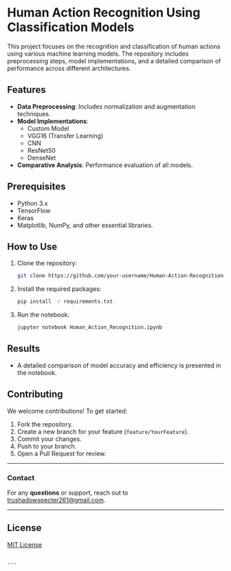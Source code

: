 # Human Action Recognition Using Classification Models

This project focuses on the recognition and classification of human actions using various machine learning models. The repository includes preprocessing steps, model implementations, and a detailed comparison of performance across different architectures.

## Features
- **Data Preprocessing**: Includes normalization and augmentation techniques.
- **Model Implementations**:
  - Custom Model
  - VGG16 (Transfer Learning)
  - CNN
  - ResNet50
  - DenseNet
- **Comparative Analysis**: Performance evaluation of all models.
  
## Prerequisites
- Python 3.x
- TensorFlow
- Keras
- Matplotlib, NumPy, and other essential libraries.

## How to Use
1. Clone the repository:
   ```bash
   git clone https://github.com/your-username/Human-Action-Recognition.git
   ```
2. Install the required packages:
   ```bash
   pip install -r requirements.txt
   ```
3. Run the notebook:
   ```bash
   jupyter notebook Human_Action_Recognition.ipynb
   ```

## Results
- A detailed comparison of model accuracy and efficiency is presented in the notebook.

## Contributing

We welcome contributions! To get started:
1. Fork the repository.
2. Create a new branch for your feature (`feature/YourFeature`).
3. Commit your changes.
4. Push to your branch.
5. Open a Pull Request for review.

---

### Contact

For any **questions** or support, reach out to [trushadowspecter261@gmail.com](mailto:trushadowspecter261@gmail.com).

---

## License
[MIT License](LICENSE)
```

---
